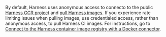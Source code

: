 By default, Harness uses anonymous access to connecto to the public [Harness GCR project](https://console.cloud.google.com/gcr/images/gcr-prod/global/harness) and [pull Harness images](/docs/continuous-integration/use-ci/set-up-build-infrastructure/harness-ci.md). If you experience rate limiting issues when pulling images, use credentialed access, rather than anonymous access, to pull Harness CI images. For instructions, go to [Connect to the Harness container image registry with a Docker connector](/docs/platform/connectors/artifact-repositories/connect-to-harness-container-image-registry-using-docker-connector).
